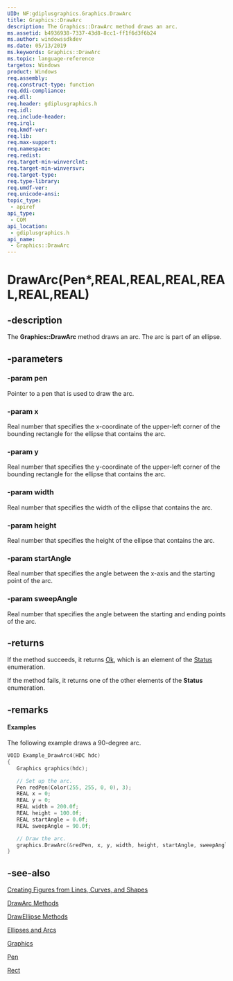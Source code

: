```yaml
---
UID: NF:gdiplusgraphics.Graphics.DrawArc
title: Graphics::DrawArc
description: The Graphics::DrawArc method draws an arc.
ms.assetid: b4936938-7337-43d8-8cc1-ff1f6d3f6b24
ms.author: windowssdkdev
ms.date: 05/13/2019
ms.keywords: Graphics::DrawArc
ms.topic: language-reference
targetos: Windows
product: Windows
req.assembly: 
req.construct-type: function
req.ddi-compliance: 
req.dll: 
req.header: gdiplusgraphics.h
req.idl: 
req.include-header: 
req.irql: 
req.kmdf-ver: 
req.lib: 
req.max-support: 
req.namespace: 
req.redist: 
req.target-min-winverclnt: 
req.target-min-winversvr: 
req.target-type: 
req.type-library: 
req.umdf-ver: 
req.unicode-ansi: 
topic_type:
 - apiref
api_type:
 - COM
api_location:
 - gdiplusgraphics.h
api_name:
 - Graphics::DrawArc
---
```


# DrawArc(Pen*,REAL,REAL,REAL,REAL,REAL,REAL)

## -description

The **Graphics::DrawArc** method draws an arc.
The arc is part of an ellipse.

## -parameters

### -param pen

Pointer to a pen that is used to draw the arc.

### -param x

Real number that specifies the x-coordinate of the upper-left corner of the bounding rectangle for the ellipse that contains the arc.

### -param y

Real number that specifies the y-coordinate of the upper-left corner of the bounding rectangle for the ellipse that contains the arc.

### -param width

Real number that specifies the width of the ellipse that contains the arc.

### -param height

Real number that specifies the height of the ellipse that contains the arc.

### -param startAngle

Real number that specifies the angle between the x-axis and the starting point of the arc.  

### -param sweepAngle

Real number that specifies the angle between the starting and ending points of the arc.

## -returns

If the method succeeds, it returns <a href="https://msdn.microsoft.com/en-us/library/ms534175(v=VS.85).aspx">Ok</a>, which is an element of the <a href="https://msdn.microsoft.com/en-us/library/ms534175(v=VS.85).aspx">Status</a> enumeration.

If the method fails, it returns one of the other elements of the **Status** enumeration.

## -remarks

#### Examples

The following example draws a 90-degree arc.

```cpp
VOID Example_DrawArc4(HDC hdc)
{
   Graphics graphics(hdc);

   // Set up the arc.
   Pen redPen(Color(255, 255, 0, 0), 3);
   REAL x = 0;
   REAL y = 0;
   REAL width = 200.0f;
   REAL height = 100.0f;
   REAL startAngle = 0.0f;
   REAL sweepAngle = 90.0f;

   // Draw the arc.
   graphics.DrawArc(&redPen, x, y, width, height, startAngle, sweepAngle);
}
```

## -see-also

<a href="https://msdn.microsoft.com/en-us/library/ms533919(v=VS.85).aspx">Creating Figures from Lines, Curves, and Shapes</a>

<a href="https://msdn.microsoft.com/en-us/library/ms535733(v=VS.85).aspx">DrawArc Methods</a>

<a href="https://msdn.microsoft.com/en-us/library/ms535744(v=VS.85).aspx">DrawEllipse Methods</a>

<a href="https://msdn.microsoft.com/en-us/library/ms536362(v=VS.85).aspx">Ellipses and Arcs</a>

<a href="https://msdn.microsoft.com/en-us/library/ms534453(v=VS.85).aspx">Graphics</a>

<a href="https://msdn.microsoft.com/en-us/library/ms534485(v=VS.85).aspx">Pen</a>

<a href="https://msdn.microsoft.com/en-us/library/ms534495(v=VS.85).aspx">Rect</a> 
